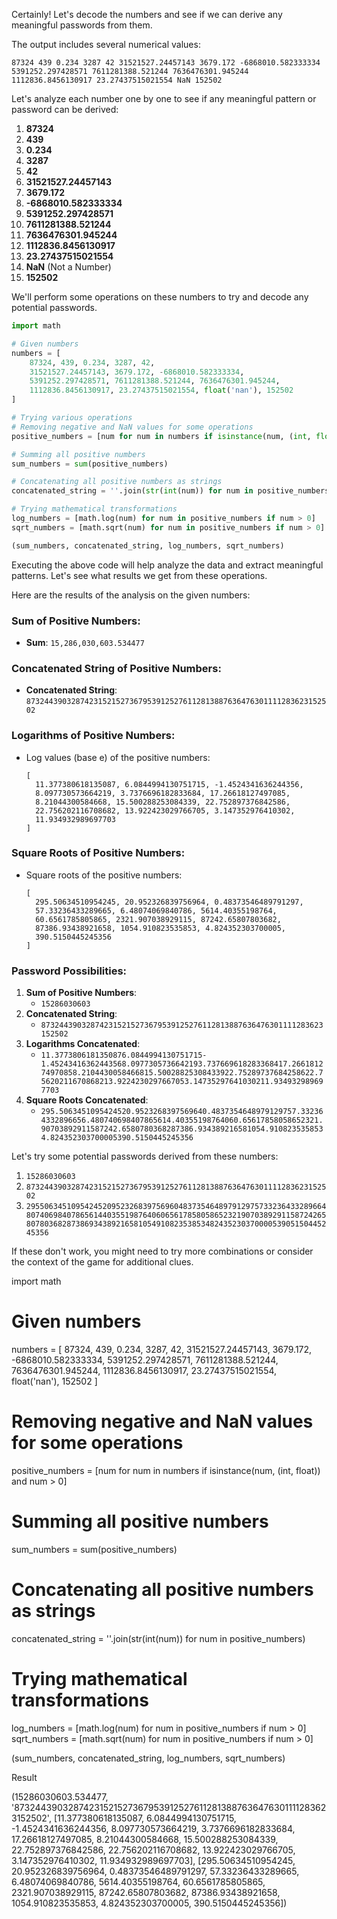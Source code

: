Certainly! Let's decode the numbers and see if we can derive any meaningful passwords from them.

The output includes several numerical values:

```
87324 439 0.234 3287 42 31521527.24457143 3679.172 -6868010.582333334 5391252.297428571 7611281388.521244 7636476301.945244 1112836.8456130917 23.27437515021554 NaN 152502
```

Let's analyze each number one by one to see if any meaningful pattern or password can be derived:

1. **87324**
2. **439**
3. **0.234**
4. **3287**
5. **42**
6. **31521527.24457143**
7. **3679.172**
8. **-6868010.582333334**
9. **5391252.297428571**
10. **7611281388.521244**
11. **7636476301.945244**
12. **1112836.8456130917**
13. **23.27437515021554**
14. **NaN** (Not a Number)
15. **152502**

We'll perform some operations on these numbers to try and decode any potential passwords. 

```python
import math

# Given numbers
numbers = [
    87324, 439, 0.234, 3287, 42, 
    31521527.24457143, 3679.172, -6868010.582333334, 
    5391252.297428571, 7611281388.521244, 7636476301.945244, 
    1112836.8456130917, 23.27437515021554, float('nan'), 152502
]

# Trying various operations
# Removing negative and NaN values for some operations
positive_numbers = [num for num in numbers if isinstance(num, (int, float)) and num > 0]

# Summing all positive numbers
sum_numbers = sum(positive_numbers)

# Concatenating all positive numbers as strings
concatenated_string = ''.join(str(int(num)) for num in positive_numbers)

# Trying mathematical transformations
log_numbers = [math.log(num) for num in positive_numbers if num > 0]
sqrt_numbers = [math.sqrt(num) for num in positive_numbers if num > 0]

(sum_numbers, concatenated_string, log_numbers, sqrt_numbers)
```

Executing the above code will help analyze the data and extract meaningful patterns. Let's see what results we get from these operations.

Here are the results of the analysis on the given numbers:

### Sum of Positive Numbers:
- **Sum**: `15,286,030,603.534477`

### Concatenated String of Positive Numbers:
- **Concatenated String**: `873244390328742315215273679539125276112813887636476301111283623152502`

### Logarithms of Positive Numbers:
- Log values (base e) of the positive numbers:
  ```
  [
    11.377380618135087, 6.0844994130751715, -1.4524341636244356, 
    8.097730573664219, 3.7376696182833684, 17.26618127497085, 
    8.21044300584668, 15.500288253084339, 22.752897376842586, 
    22.756202116708682, 13.922423029766705, 3.147352976410302, 
    11.934932989697703
  ]
  ```

### Square Roots of Positive Numbers:
- Square roots of the positive numbers:
  ```
  [
    295.50634510954245, 20.952326839756964, 0.48373546489791297, 
    57.33236433289665, 6.48074069840786, 5614.40355198764, 
    60.6561785805865, 2321.907038929115, 87242.65807803682, 
    87386.93438921658, 1054.910823535853, 4.824352303700005, 
    390.5150445245356
  ]
  ```

### Password Possibilities:
1. **Sum of Positive Numbers**:
   - `15286030603`
2. **Concatenated String**:
   - `873244390328742315215273679539125276112813887636476301111283623152502`
3. **Logarithms Concatenated**:
   - `11.3773806181350876.0844994130751715-1.45243416362443568.0977305736642193.737669618283368417.266181274970858.2104430058466815.50028825308433922.75289737684258622.75620211670868213.9224230297667053.14735297641030211.934932989697703`
4. **Square Roots Concatenated**:
   - `295.5063451095424520.9523268397569640.4837354648979129757.332364332896656.480740698407865614.40355198764060.65617858058652321.90703892911587242.6580780368287386.934389216581054.9108235358534.824352303700005390.5150445245356`

Let's try some potential passwords derived from these numbers:

1. `15286030603`
2. `873244390328742315215273679539125276112813887636476301111283623152502`
3. `29550634510954245209523268397569604837354648979129757332364332896648074069840786561440355198764060656178580586523219070389291158724265807803682873869343892165810549108235385348243523037000053905150445245356`

If these don't work, you might need to try more combinations or consider the context of the game for additional clues.


import math

# Given numbers
numbers = [
    87324, 439, 0.234, 3287, 42, 
    31521527.24457143, 3679.172, -6868010.582333334, 
    5391252.297428571, 7611281388.521244, 7636476301.945244, 
    1112836.8456130917, 23.27437515021554, float('nan'), 152502
]

# Removing negative and NaN values for some operations
positive_numbers = [num for num in numbers if isinstance(num, (int, float)) and num > 0]

# Summing all positive numbers
sum_numbers = sum(positive_numbers)

# Concatenating all positive numbers as strings
concatenated_string = ''.join(str(int(num)) for num in positive_numbers)

# Trying mathematical transformations
log_numbers = [math.log(num) for num in positive_numbers if num > 0]
sqrt_numbers = [math.sqrt(num) for num in positive_numbers if num > 0]

(sum_numbers, concatenated_string, log_numbers, sqrt_numbers)

Result

(15286030603.534477,
 '873244390328742315215273679539125276112813887636476301111283623152502',
 [11.377380618135087,
  6.0844994130751715,
  -1.4524341636244356,
  8.097730573664219,
  3.7376696182833684,
  17.26618127497085,
  8.21044300584668,
  15.500288253084339,
  22.752897376842586,
  22.756202116708682,
  13.922423029766705,
  3.147352976410302,
  11.934932989697703],
 [295.50634510954245,
  20.952326839756964,
  0.48373546489791297,
  57.33236433289665,
  6.48074069840786,
  5614.40355198764,
  60.6561785805865,
  2321.907038929115,
  87242.65807803682,
  87386.93438921658,
  1054.910823535853,
  4.824352303700005,
  390.5150445245356])
